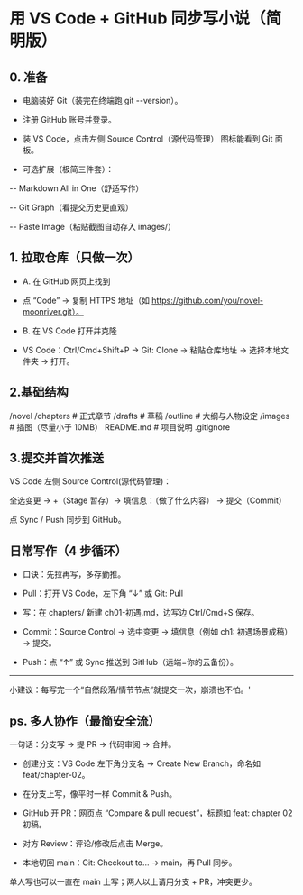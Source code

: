 # 用 VS Code + GitHub 同步写小说（简明版）

## 0. 准备

- 电脑装好 Git（装完在终端跑 git --version）。

- 注册 GitHub 账号并登录。

- 装 VS Code，点击左侧 Source Control（源代码管理） 图标能看到 Git 面板。

- 可选扩展（极简三件套）：

-- Markdown All in One（舒适写作）

-- Git Graph（看提交历史更直观）

-- Paste Image（粘贴截图自动存入 images/）

## 1. 拉取仓库（只做一次）

- A. 在 GitHub 网页上找到

- 点 “Code” → 复制 HTTPS 地址（如 <https://github.com/you/novel-moonriver.git）。>

- B. 在 VS Code 打开并克隆

- VS Code：Ctrl/Cmd+Shift+P → Git: Clone → 粘贴仓库地址 → 选择本地文件夹 → 打开。

## 2.基础结构

/novel
/chapters # 正式章节
/drafts # 草稿
/outline # 大纲与人物设定
/images # 插图（尽量小于 10MB）
README.md # 项目说明
.gitignore

## 3.提交并首次推送

VS Code 左侧 Source Control(源代码管理)：

全选变更 → +（Stage 暂存）→ 填信息：（做了什么内容） → 提交（Commit）

点 Sync / Push 同步到 GitHub。

## 日常写作（4 步循环）

- 口诀：先拉再写，多存勤推。

- Pull：打开 VS Code，左下角 “↓” 或 Git: Pull

- 写：在 chapters/ 新建 ch01-初遇.md，边写边 Ctrl/Cmd+S 保存。

- Commit：Source Control → 选中变更 → 填信息（例如 ch1: 初遇场景成稿）→ 提交。

- Push：点 “↑” 或 Sync 推送到 GitHub（远端=你的云备份）。

---

小建议：每写完一个“自然段落/情节节点”就提交一次，崩溃也不怕。'

## ps. 多人协作（最简安全流）

一句话：分支写 → 提 PR → 代码审阅 → 合并。

- 创建分支：VS Code 左下角分支名 → Create New Branch，命名如 feat/chapter-02。

- 在分支上写，像平时一样 Commit & Push。

- GitHub 开 PR：网页点 “Compare & pull request”，标题如 feat: chapter 02 初稿。

- 对方 Review：评论/修改后点击 Merge。

- 本地切回 main：Git: Checkout to... → main，再 Pull 同步。

单人写也可以一直在 main 上写；两人以上请用分支 + PR，冲突更少。
